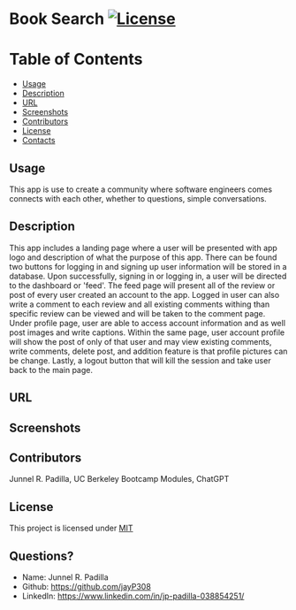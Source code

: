 # Book Search [![License](https://img.shields.io/badge/License-MIT-blue.svg)](https://opensource.org/licenses/MIT)

# Table of Contents
* [Usage](#usage)
* [Description](#usage)
* [URL](#URL)
* [Screenshots](#Screenshots)
* [Contributors](#contributors)
* [License](#license)
* [Contacts](#contacts)
  
## Usage
This app is use to create a community where software engineers comes connects with each other, whether to questions, simple conversations.
  
## Description
This app includes a landing page where a user will be presented with app logo and description of what the purpose of this app. There can be found two buttons for logging in and signing up user information will be stored in a database. Upon successfully, signing in or logging in, a user will be directed to the dashboard or 'feed'. The feed page will present all of the review or post of every user created an account to the app. Logged in user can also write a comment to each review and all existing comments withing than specific review can be viewed and will be taken to the comment page. Under profile page, user are able to access account information and as well post images and write captions. Within the same page, user account profile will show the post of only of that user and may view existing comments, write comments, delete post, and addition feature is that profile pictures can be change. Lastly, a logout button that will kill the session and take user back to the main page. 
  
## URL 

## Screenshots

## Contributors
Junnel R. Padilla, UC Berkeley Bootcamp Modules, ChatGPT
  
## License
This project is licensed under [MIT](https://opensource.org/licenses/MIT)

## Questions?
* Name: Junnel R. Padilla
* Github: https://github.com/jayP308
* LinkedIn: https://www.linkedin.com/in/jp-padilla-038854251/